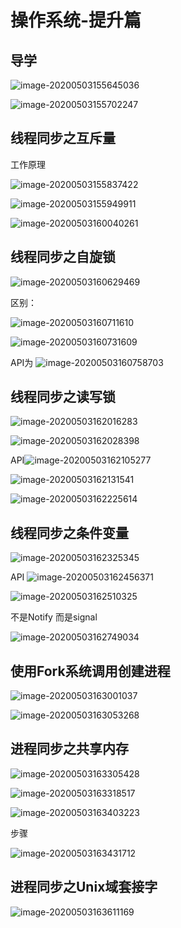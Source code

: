 # 操作系统-提升篇

## 导学

![image-20200503155645036](C:\Users\lenovo\AppData\Roaming\Typora\typora-user-images\image-20200503155645036.png)

![image-20200503155702247](C:\Users\lenovo\AppData\Roaming\Typora\typora-user-images\image-20200503155702247.png)

## 线程同步之互斥量

工作原理

![image-20200503155837422](C:\Users\lenovo\AppData\Roaming\Typora\typora-user-images\image-20200503155837422.png)

 ![image-20200503155949911](C:\Users\lenovo\AppData\Roaming\Typora\typora-user-images\image-20200503155949911.png)

![image-20200503160040261](C:\Users\lenovo\AppData\Roaming\Typora\typora-user-images\image-20200503160040261.png)

## 线程同步之自旋锁

![image-20200503160629469](C:\Users\lenovo\AppData\Roaming\Typora\typora-user-images\image-20200503160629469.png)

区别：

![image-20200503160711610](C:\Users\lenovo\AppData\Roaming\Typora\typora-user-images\image-20200503160711610.png)

![image-20200503160731609](C:\Users\lenovo\AppData\Roaming\Typora\typora-user-images\image-20200503160731609.png)

API为 ![image-20200503160758703](C:\Users\lenovo\AppData\Roaming\Typora\typora-user-images\image-20200503160758703.png)

## 线程同步之读写锁

![image-20200503162016283](C:\Users\lenovo\AppData\Roaming\Typora\typora-user-images\image-20200503162016283.png)

![image-20200503162028398](C:\Users\lenovo\AppData\Roaming\Typora\typora-user-images\image-20200503162028398.png)

API![image-20200503162105277](C:\Users\lenovo\AppData\Roaming\Typora\typora-user-images\image-20200503162105277.png)

![image-20200503162131541](C:\Users\lenovo\AppData\Roaming\Typora\typora-user-images\image-20200503162131541.png)

![image-20200503162225614](C:\Users\lenovo\AppData\Roaming\Typora\typora-user-images\image-20200503162225614.png)

## 线程同步之条件变量

![image-20200503162325345](C:\Users\lenovo\AppData\Roaming\Typora\typora-user-images\image-20200503162325345.png)

API ![image-20200503162456371](C:\Users\lenovo\AppData\Roaming\Typora\typora-user-images\image-20200503162456371.png)

![image-20200503162510325](C:\Users\lenovo\AppData\Roaming\Typora\typora-user-images\image-20200503162510325.png)

不是Notify 而是signal 

![image-20200503162749034](C:\Users\lenovo\AppData\Roaming\Typora\typora-user-images\image-20200503162749034.png)

## 使用Fork系统调用创建进程

![image-20200503163001037](C:\Users\lenovo\AppData\Roaming\Typora\typora-user-images\image-20200503163001037.png)

![image-20200503163053268](C:\Users\lenovo\AppData\Roaming\Typora\typora-user-images\image-20200503163053268.png)

## 进程同步之共享内存

![image-20200503163305428](C:\Users\lenovo\AppData\Roaming\Typora\typora-user-images\image-20200503163305428.png)

![image-20200503163318517](C:\Users\lenovo\AppData\Roaming\Typora\typora-user-images\image-20200503163318517.png)

![image-20200503163403223](C:\Users\lenovo\AppData\Roaming\Typora\typora-user-images\image-20200503163403223.png)

步骤

![image-20200503163431712](C:\Users\lenovo\AppData\Roaming\Typora\typora-user-images\image-20200503163431712.png)

## 进程同步之Unix域套接字

![image-20200503163611169](C:\Users\lenovo\AppData\Roaming\Typora\typora-user-images\image-20200503163611169.png)



